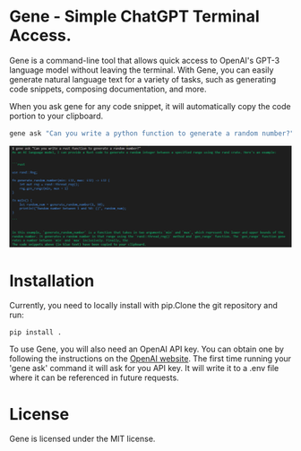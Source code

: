 # Gene - Simple ChatGPT Terminal Access.
Gene is a command-line tool that allows quick access to OpenAI's GPT-3 language model without leaving the terminal. With Gene, you can easily generate natural language text for a variety of tasks, such as generating code snippets, composing documentation, and more.

When you ask gene for any code snippet, it will automatically copy the code portion to your clipboard.
```python
gene ask "Can you write a python function to generate a random number?" 
```

![gene example](./assets/Gene%20example.PNG)



# Installation 
Currently, you need to locally install with pip.Clone the git repository and run: 
```
pip install .
```
To use Gene, you will also need an OpenAI API key. You can obtain one by following the instructions on the [OpenAI website](https://platform.openai.com/docs/api-reference/introduction). The first time running your 'gene ask' command it will ask for you API key. It will write it to a .env file where it can be referenced in future requests. 


# License
Gene is licensed under the MIT license.
